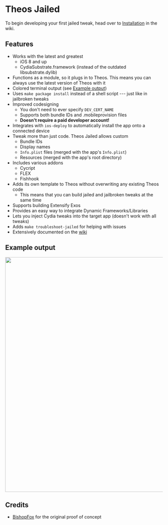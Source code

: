 # Theos Jailed

To begin developing your first jailed tweak, head over to [Installation](https://github.com/kabiroberai/theos-jailed/wiki/Installation) in the wiki.

## Features

* Works with the latest and greatest
    - iOS 8 and up
    - CydiaSubstrate.framework (instead of the outdated libsubstrate.dylib)
* Functions as a module, so it plugs in to Theos. This means you can always use the latest version of Theos with it
* Colored terminal output (see [Example output](#example-output))
* Uses `make package install` instead of a shell script --- just like in jailbroken tweaks
* Improved codesigning
    - You don't need to ever specify `DEV_CERT_NAME`
    - Supports both bundle IDs and .mobileprovision files
    - **Doesn't require a paid developer account!**
* Integrates with `ios-deploy` to automatically install the app onto a connected device
* Tweak more than just code. Theos Jailed allows custom
    - Bundle IDs
    - Display names
    - `Info.plist` files (merged with the app's `Info.plist`)
    - Resources (merged with the app's root directory)
* Includes various addons
    - Cycript
    - FLEX
    - Fishhook
* Adds its own template to Theos without overwriting any existing Theos code
    - This means that you can build jailed and jailbroken tweaks at the same time
* Supports building Extensify Exos
* Provides an easy way to integrate Dynamic Frameworks/Libraries
* Lets you inject Cydia tweaks into the target app (doesn't work with all tweaks)
* Adds `make troubleshoot-jailed` for helping with issues
* Extensively documented on the [wiki](https://github.com/kabiroberai/theos-jailed/wiki)

## Example output
<img src="http://i.imgur.com/zBQY7ec.png" width="750">

## Credits

* [BishopFox](https://github.com/BishopFox/theos-jailed) for the original proof of concept
